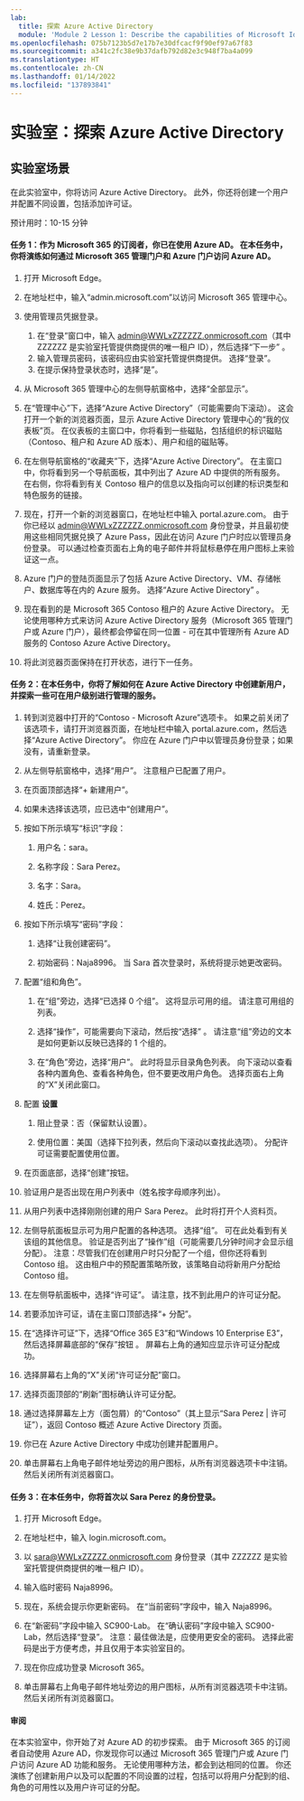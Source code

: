 ```yaml
---
lab:
  title: 探索 Azure Active Directory
  module: 'Module 2 Lesson 1: Describe the capabilities of Microsoft Identity and access management solutions: Explore the services and identity types of Azure AD'
ms.openlocfilehash: 075b7123b5d7e17b7e30dfcacf9f90ef97a67f83
ms.sourcegitcommit: a341c2fc38e9b37dafb792d82e3c948f7ba4a099
ms.translationtype: HT
ms.contentlocale: zh-CN
ms.lasthandoff: 01/14/2022
ms.locfileid: "137893841"
---
```

# <a name="lab-explore-azure-active-directory"></a>实验室：探索 Azure Active Directory

## <a name="lab-scenario"></a>实验室场景

在此实验室中，你将访问 Azure Active Directory。  此外，你还将创建一个用户并配置不同设置，包括添加许可证。  



预计用时：10-15 分钟

#### <a name="task-1--as-a-subscriber-to-microsoft-365-you-are-already-using-azure-ad--in-this-task-you-will-walk-through-accessing-azure-ad-through-the-microsoft-365-admin-portal-and-through-the-azure-portal"></a>任务 1：作为 Microsoft 365 的订阅者，你已在使用 Azure AD。  在本任务中，你将演练如何通过 Microsoft 365 管理门户和 Azure 门户访问 Azure AD。

1. 打开 Microsoft Edge。

2. 在地址栏中，输入“admin.microsoft.com”以访问 Microsoft 365 管理中心。

3. 使用管理员凭据登录。 
    1. 在“登录”窗口中，输入 admin@WWLxZZZZZZ.onmicrosoft.com（其中 ZZZZZZ 是实验室托管提供商提供的唯一租户 ID），然后选择“下一步” 。
    1. 输入管理员密码，该密码应由实验室托管提供商提供。 选择“登录”。
    1. 在提示保持登录状态时，选择“是”。

4. 从 Microsoft 365 管理中心的左侧导航窗格中，选择“全部显示”。

5. 在“管理中心”下，选择“Azure Active Directory”（可能需要向下滚动）。  这会打开一个新的浏览器页面，显示 Azure Active Directory 管理中心的“我的仪表板”页。 在仪表板的主窗口中，你将看到一些磁贴，包括组织的标识磁贴（Contoso、租户和 Azure AD 版本）、用户和组的磁贴等。

6. 在左侧导航窗格的“收藏夹”下，选择“Azure Active Directory”。  在主窗口中，你将看到另一个导航面板，其中列出了 Azure AD 中提供的所有服务。 在右侧，你将看到有关 Contoso 租户的信息以及指向可以创建的标识类型和特色服务的链接。  

7. 现在，打开一个新的浏览器窗口，在地址栏中输入 portal.azure.com。  由于你已经以 admin@WWLxZZZZZZ.onmicrosoft.com 身份登录，并且最初使用这些相同凭据兑换了 Azure Pass，因此在访问 Azure 门户时应以管理员身份登录。  可以通过检查页面右上角的电子邮件并将鼠标悬停在用户图标上来验证这一点。

8. Azure 门户的登陆页面显示了包括 Azure Active Directory、VM、存储帐户、数据库等在内的 Azure 服务。  选择“Azure Active Directory”  。  

9. 现在看到的是 Microsoft 365 Contoso 租户的 Azure Active Directory。    无论使用哪种方式来访问 Azure Active Directory 服务（Microsoft 365 管理门户或 Azure 门户），最终都会停留在同一位置 - 可在其中管理所有 Azure AD 服务的 Contoso Azure Active Directory。

10. 将此浏览器页面保持在打开状态，进行下一任务。


#### <a name="task-2--in-this-task-youll-learn-how-to-create-a-new-user-in-azure-active-directory-and-explore-some-of-services-that-can-be-managed-at-the-user-level"></a>任务 2：在本任务中，你将了解如何在 Azure Active Directory 中创建新用户，并探索一些可在用户级别进行管理的服务。

1. 转到浏览器中打开的“Contoso - Microsoft Azure”选项卡。 如果之前关闭了该选项卡，请打开浏览器页面，在地址栏中输入 portal.azure.com，然后选择“Azure Active Directory”。  你应在 Azure 门户中以管理员身份登录；如果没有，请重新登录。

2. 从左侧导航窗格中，选择“用户”。  注意租户已配置了用户。

3. 在页面顶部选择“+ 新建用户”。

4. 如果未选择该选项，应已选中“创建用户”。

5. 按如下所示填写“标识”字段：

    1. 用户名：sara。

    2. 名称字段：Sara Perez。

    3. 名字：Sara。

    4. 姓氏：Perez。

6. 按如下所示填写“密码”字段：

    1. 选择“让我创建密码”。

    1. 初始密码：Naja8996。 当 Sara 首次登录时，系统将提示她更改密码。

7. 配置“组和角色”。

    1. 在“组”旁边，选择“已选择 0 个组”。  这将显示可用的组。  请注意可用组的列表。

    2. 选择“操作”，可能需要向下滚动，然后按“选择” 。 请注意“组”旁边的文本是如何更新以反映已选择的 1 个组的。  

    3. 在“角色”旁边，选择“用户”。 此时将显示目录角色列表。  向下滚动以查看各种内置角色、查看各种角色，但不要更改用户角色。  选择页面右上角的“X”关闭此窗口。

8. 配置 **设置**

    1. 阻止登录：否（保留默认设置）。

    1. 使用位置：美国（选择下拉列表，然后向下滚动以查找此选项）。  分配许可证需要配置使用位置。

9. 在页面底部，选择“创建”按钮。

10. 验证用户是否出现在用户列表中（姓名按字母顺序列出）。

11. 从用户列表中选择刚刚创建的用户 Sara Perez。  此时将打开个人资料页。

12. 左侧导航面板显示可为用户配置的各种选项。  选择“组”。  可在此处看到有关该组的其他信息。  验证是否列出了“操作”组（可能需要几分钟时间才会显示组分配）。  注意：尽管我们在创建用户时只分配了一个组，但你还将看到 Contoso 组。  这由租户中的预配置策略所致，该策略自动将新用户分配给 Contoso 组。

13. 在左侧导航面板中，选择“许可证”。  请注意，找不到此用户的许可证分配。  

14. 若要添加许可证，请在主窗口顶部选择“+ 分配”。

15. 在“选择许可证”下，选择“Office 365 E3”和“Windows 10 Enterprise E3”，然后选择屏幕底部的“保存”按钮  。 屏幕右上角的通知应显示许可证分配成功。

16. 选择屏幕右上角的“X”关闭“许可证分配”窗口。

17. 选择页面顶部的“刷新”图标确认许可证分配。

18. 通过选择屏幕左上方（面包屑）的“Contoso”（其上显示“Sara Perez | 许可证”），返回 Contoso 概述 Azure Active Directory 页面。

19. 你已在 Azure Active Directory 中成功创建并配置用户。

20. 单击屏幕右上角电子邮件地址旁边的用户图标，从所有浏览器选项卡中注销。 然后关闭所有浏览器窗口。

#### <a name="task-3--in-this-task-you-will-sign-in-as-sara-perez-for-the-first-time"></a>任务 3：在本任务中，你将首次以 Sara Perez 的身份登录。

1. 打开 Microsoft Edge。

2. 在地址栏中，输入 login.microsoft.com。

3. 以 sara@WWLxZZZZZ.onmicrosoft.com 身份登录（其中 ZZZZZZ 是实验室托管提供商提供的唯一租户 ID）。

4. 输入临时密码 Naja8996。

5. 现在，系统会提示你更新密码。 在“当前密码”字段中，输入 Naja8996。

6. 在“新密码”字段中输入 SC900-Lab。  在“确认密码”字段中输入 SC900-Lab，然后选择“登录”。  注意：最佳做法是，应使用更安全的密码。 选择此密码是出于方便考虑，并且仅用于本实验室目的。

7. 现在你应成功登录 Microsoft 365。

8. 单击屏幕右上角电子邮件地址旁边的用户图标，从所有浏览器选项卡中注销。 然后关闭所有浏览器窗口。



#### <a name="review"></a>审阅
在本实验室中，你开始了对 Azure AD 的初步探索。 由于 Microsoft 365 的订阅者自动使用 Azure AD，你发现你可以通过 Microsoft 365 管理门户或 Azure 门户访问 Azure AD 功能和服务。  无论使用哪种方法，都会到达相同的位置。  你还演练了创建新用户以及可以配置的不同设置的过程，包括可以将用户分配到的组、角色的可用性以及用户许可证的分配。



